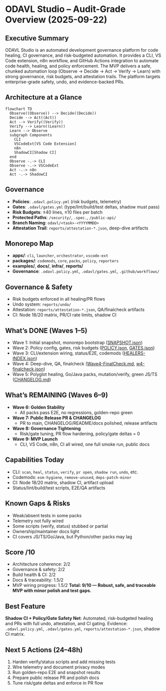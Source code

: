 # ODAVL Studio – Audit-Grade Overview (2025-09-22)

## Executive Summary
ODAVL Studio is an automated development governance platform for code healing, CI governance, and risk-budgeted automation. It provides a CLI, VS Code extension, n8n workflow, and GitHub Actions integration to automate code health, healing, and policy enforcement. The MVP delivers a safe, chunked automation loop (Observe → Decide → Act → Verify → Learn) with strong governance, risk budgets, and attestation trails. The platform targets enterprise-grade safety, undo, and evidence-backed PRs.

## Architecture at a Glance
```
flowchart TD
  Observe((Observe)) --> Decide((Decide))
  Decide --> Act((Act))
  Act --> Verify((Verify))
  Verify --> Learn((Learn))
  Learn --> Observe
  subgraph Components
    CLI
    VSCodeExt[VS Code Extension]
    n8n
    ShadowCI[Shadow CI]
  end
  Observe -.-> CLI
  Observe -.-> VSCodeExt
  Act -.-> n8n
  Act -.-> ShadowCI
```

## Governance
- **Policies**: `.odavl.policy.yml` (risk budgets, telemetry)
- **Gates**: `.odavl/gates.yml` (type/lint/build/test deltas, shadow must pass)
- **Risk Budgets**: ≤40 lines, ≤10 files per batch
- **Protected Paths**: `/security/`, `.spec.`, `/public-api/`
- **Branch Naming**: `odavl/<task>-<YYYYMMDD>`
- **Attestation Trail**: `reports/attestation-*.json`, deep-dive artifacts

## Monorepo Map
- **apps/**: `cli`, `launcher`, `orchestrator`, `vscode-ext`
- **packages/**: `codemods`, `core`, `packs`, `policy`, `reporters`
- **examples/**, **docs/**, **infra/**, **reports/**
- **Governance**: `.odavl.policy.yml`, `.odavl/gates.yml`, `.github/workflows/`

## Governance & Safety
- Risk budgets enforced in all healing/PR flows
- Undo system: `reports/undo/`
- Attestation: `reports/attestation-*.json`, QA/finalcheck artifacts
- CI: Node 18/20 matrix, PR/CI rate limits, shadow CI

## What’s DONE (Waves 1–5)
- Wave 1: Initial snapshot, monorepo bootstrap ([SNAPSHOT.json](../reports/deep-dive/SNAPSHOT.json))
- Wave 2: Policy config, gates, risk budgets ([POLICY.json](../reports/deep-dive/POLICY.json), [GATES.json](../reports/deep-dive/GATES.json))
- Wave 3: CLI/extension wiring, status/E2E, codemods ([HEALERS-INDEX.json](../reports/deep-dive/HEALERS-INDEX.json))
- Wave 4: Deep-dive, QA, finalcheck ([Wave4-FinalCheck.md](../reports/Wave4-FinalCheck.md), [w4-finalcheck.json](../reports/w4-finalcheck.json))
- Wave 5: Polyglot healing, Go/Java packs, mutation/verify, green JS/TS ([CHANGELOG.md](../../CHANGELOG.md))

## What’s REMAINING (Waves 6–9)
- **Wave 6: Golden Stability**
  - All packs pass E2E, no regressions, golden-repo green
- **Wave 7: Public Release PR & CHANGELOG**
  - PR to main, CHANGELOG/README/docs polished, release artifacts
- **Wave 8: Governance Tightening**
  - Risk/gate tuning, PR flow hardening, policy/gate deltas = 0
- **Wave 9: MVP Launch**
  - CLI, VS Code, n8n, CI all wired, one full smoke run, public docs

## Capabilities Today
- CLI: `scan`, `heal`, `status`, `verify`, `pr open`, `shadow run`, `undo`, etc.
- Codemods: `esm-hygiene`, `remove-unused`, `deps-patch-minor`
- CI: Node 18/20 matrix, shadow CI, artifact upload
- Status/lint/build/test scripts, E2E/QA artifacts

## Known Gaps & Risks
- Weak/absent tests in some packs
- Telemetry not fully wired
- Some scripts (verify, status) stubbed or partial
- Ownership/maintainer docs light
- CI covers JS/TS/Go/Java, but Python/other packs may lag

## Score /10
- Architecture coherence: 2/2
- Governance & safety: 2/2
- Build health & CI: 2/2
- Docs & traceability: 1.5/2
- MVP wiring progress: 1.5/2
**Total: 9/10 — Robust, safe, and traceable MVP with minor polish and test gaps.**

## Best Feature
**Shadow CI + Policy/Gate Safety Net**: Automated, risk-budgeted healing and PRs with full undo, attestation, and CI gating. Evidence: `.odavl.policy.yml`, `.odavl/gates.yml`, `reports/attestation-*.json`, shadow CI matrix.

## Next 5 Actions (24–48h)
1. Harden verify/status scripts and add missing tests
2. Wire telemetry and document privacy modes
3. Run golden-repo E2E and snapshot results
4. Prepare public release PR and polish docs
5. Tune risk/gate deltas and enforce in PR flow
